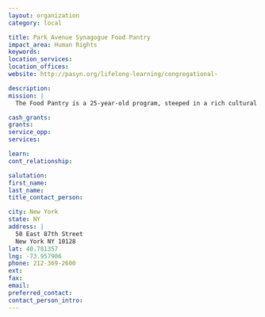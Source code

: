 ```yaml
---
layout: organization
category: local

title: Park Avenue Synagogue Food Pantry
impact_area: Human Rights
keywords: 
location_services: 
location_offices: 
website: http://pasyn.org/lifelong-learning/congregational-

description: 
mission: |
  The Food Pantry is a 25-year-old program, steeped in a rich cultural history. Coordinated and run entirely by students, it is the largest such Food Pantry in the country. Students meet every Wednesday to prepare packages and on Friday afternoons they hand them out to hundreds of local families in need.

cash_grants: 
grants: 
service_opp: 
services: 

learn: 
cont_relationship: 

salutation: 
first_name: 
last_name: 
title_contact_person: 

city: New York
state: NY
address: |
  50 East 87th Street  
  New York NY 10128
lat: 40.781357
lng: -73.957906
phone: 212-369-2600
ext: 
fax: 
email: 
preferred_contact: 
contact_person_intro: 
---
```

